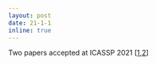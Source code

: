 ```yaml
---
layout: post
date: 21-1-1
inline: true
---
```


Two papers accepted at ICASSP 2021 [[1](https://ieeexplore.ieee.org/document/9414201),[2](https://ieeexplore.ieee.org/document/9414530)]
